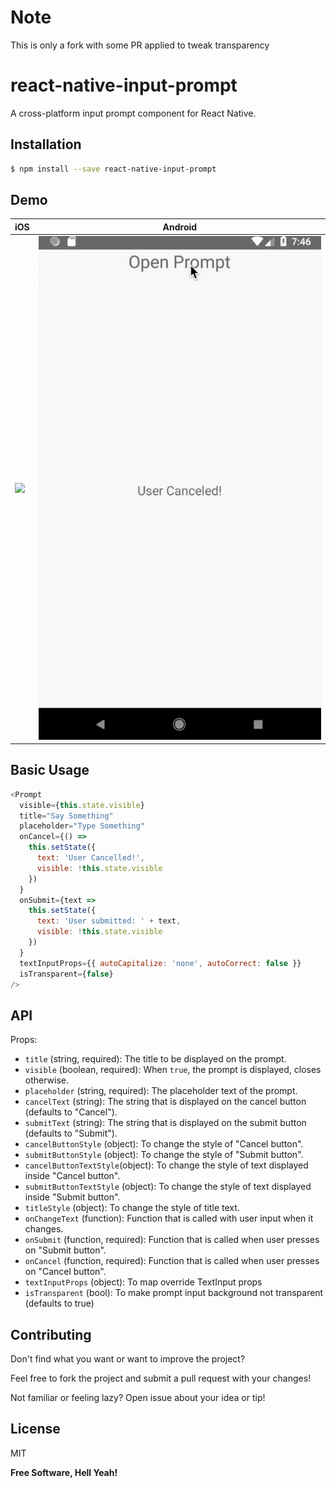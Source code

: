 # Note

This is only a fork with some PR applied to tweak transparency

# react-native-input-prompt

A cross-platform input prompt component for React Native.

## Installation

```sh
$ npm install --save react-native-input-prompt
```

## Demo

| iOS                    | Android                 |
| ---------------------- | ----------------------- |
| ![](./iphone-demo.gif) | ![](./android-demo.gif) |

## Basic Usage

```js
<Prompt
  visible={this.state.visible}
  title="Say Something"
  placeholder="Type Something"
  onCancel={() =>
    this.setState({
      text: 'User Cancelled!',
      visible: !this.state.visible
    })
  }
  onSubmit={text =>
    this.setState({
      text: 'User submitted: ' + text,
      visible: !this.state.visible
    })
  }
  textInputProps={{ autoCapitalize: 'none', autoCorrect: false }}
  isTransparent={false}
/>
```

## API

Props:

- `title` (string, required): The title to be displayed on the prompt.
- `visible` (boolean, required): When `true`, the prompt is displayed, closes otherwise.
- `placeholder` (string, required): The placeholder text of the prompt.
- `cancelText` (string): The string that is displayed on the cancel button (defaults to "Cancel").
- `submitText` (string): The string that is displayed on the submit button (defaults to "Submit").
- `cancelButtonStyle` (object): To change the style of "Cancel button".
- `submitButtonStyle` (object): To change the style of "Submit button".
- `cancelButtonTextStyle`(object): To change the style of text displayed inside "Cancel button".
- `submitButtonTextStyle` (object): To change the style of text displayed inside "Submit button".
- `titleStyle` (object): To change the style of title text.
- `onChangeText` (function): Function that is called with user input when it changes.
- `onSubmit` (function, required): Function that is called when user presses on "Submit button".
- `onCancel` (function, required): Function that is called when user presses on "Cancel button".
- `textInputProps` (object): To map override TextInput props
- `isTransparent` (bool): To make prompt input background not transparent (defaults to true)

## Contributing

Don't find what you want or want to improve the project?

Feel free to fork the project and submit a pull request with your changes!

Not familiar or feeling lazy? Open issue about your idea or tip!

## License

MIT

**Free Software, Hell Yeah!**

